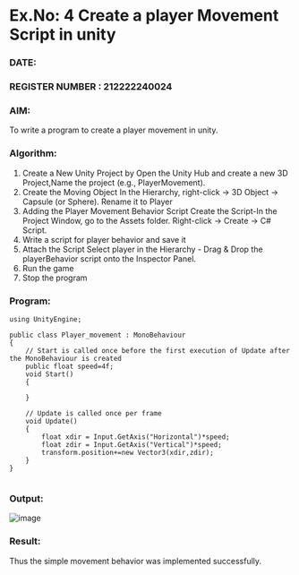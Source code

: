# Ex.No: 4  Create a player Movement Script in unity 
### DATE:                                                                            
### REGISTER NUMBER : 212222240024
### AIM: 
To write a program to create a player movement in unity.
### Algorithm:
1. Create a New Unity Project by Open the  Unity Hub and create a new 3D Project,Name the project (e.g., PlayerMovement).
2. Create the Moving Object
   In the Hierarchy, right-click → 3D Object → Capsule (or Sphere).
   Rename it to Player 
4. Adding the Player Movement Behavior Script
   Create the Script-In the Project Window, go to the Assets folder.
   Right-click → Create → C# Script.
5. Write a script for player behavior and save it
6. Attach the Script
   Select player in the Hierarchy - Drag & Drop the playerBehavior script onto the Inspector Panel.
7. Run the game 
8. Stop the program
    
### Program:
```
using UnityEngine;

public class Player_movement : MonoBehaviour
{
    // Start is called once before the first execution of Update after the MonoBehaviour is created
    public float speed=4f;
    void Start()
    {
        
    }

    // Update is called once per frame
    void Update()
    {
        float xdir = Input.GetAxis("Horizontal")*speed;
        float zdir = Input.GetAxis("Vertical")*speed;
        transform.position+=new Vector3(xdir,zdir);
    }
}


```
### Output:
![image](https://github.com/user-attachments/assets/5a626c91-c4f3-48c6-a7bb-189ed3c38fcd)








### Result:
Thus the simple movement behavior was implemented successfully.

